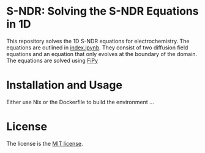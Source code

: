# S-NDR: Solving the S-NDR Equations in 1D

This repository solves the 1D S-NDR equations for electrochemistry. The equations are outlined in [index.ipynb](./index.ipynb). They consist of two diffusion field equations and an equation that only evolves at the boundary of the domain. The equations are solved using [FiPy](https://www.ctcms.nist.gov/fipy/)

# Installation and Usage

Either use Nix or the Dockerfile to build the environment ...

# License

The license is the [MIT license](./LICENSE).




